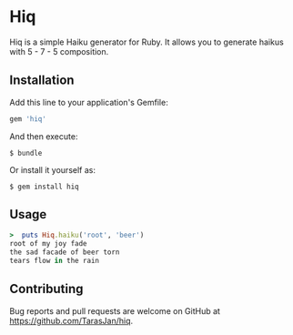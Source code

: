 # Hiq

Hiq is a simple Haiku generator for Ruby. It allows you to generate haikus with 5 - 7 - 5 composition.

## Installation

Add this line to your application's Gemfile:

```ruby
gem 'hiq'
```

And then execute:

    $ bundle

Or install it yourself as:

    $ gem install hiq

## Usage


```ruby
>  puts Hiq.haiku('root', 'beer')
root of my joy fade
the sad facade of beer torn                                              
tears flow in the rain 
```

## Contributing

Bug reports and pull requests are welcome on GitHub at https://github.com/TarasJan/hiq.
